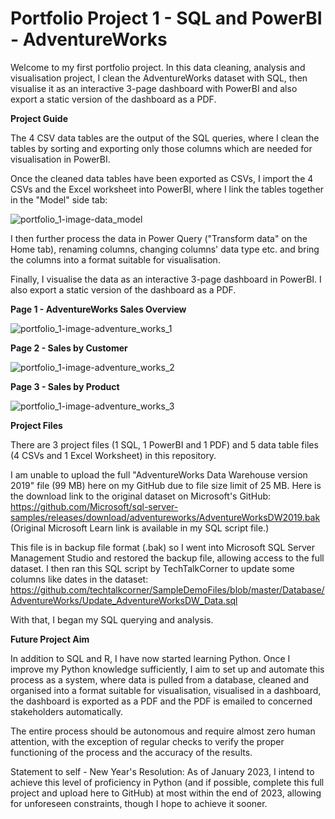 # Portfolio Project 1 - SQL and PowerBI - AdventureWorks

Welcome to my first portfolio project. In this data cleaning, analysis and visualisation project, I clean the AdventureWorks dataset with SQL, then visualise it as an interactive 3-page dashboard with PowerBI and also export a static version of the dashboard as a PDF.



**Project Guide**

The 4 CSV data tables are the output of the SQL queries, where I clean the tables by sorting and exporting only those columns which are needed for visualisation in PowerBI. 

Once the cleaned data tables have been exported as CSVs, I import the 4 CSVs and the Excel worksheet into PowerBI, where I link the tables together in the "Model" side tab:

![portfolio_1-image-data_model](https://user-images.githubusercontent.com/122973220/213426036-5aa569b0-9f8d-4b82-bbb2-2d242e2c7e09.jpg)

I then further process the data in Power Query ("Transform data" on the Home tab), renaming columns, changing columns' data type etc. and bring the columns into a format suitable for visualisation.

Finally, I visualise the data as an interactive 3-page dashboard in PowerBI. I also export a static version of the dashboard as a PDF.

**Page 1 - AdventureWorks Sales Overview**

![portfolio_1-image-adventure_works_1](https://user-images.githubusercontent.com/122973220/213424939-2e4614c7-28f2-4f25-9691-e53f7aa9f368.jpg)

**Page 2 - Sales by Customer**

![portfolio_1-image-adventure_works_2](https://user-images.githubusercontent.com/122973220/213426418-36348415-aa68-42e7-90a2-81b0306cd30f.jpg)

**Page 3 - Sales by Product**

![portfolio_1-image-adventure_works_3](https://user-images.githubusercontent.com/122973220/213426517-39db89b9-88e1-4241-9844-bd65cfadb686.jpg)



**Project Files**

There are 3 project files (1 SQL, 1 PowerBI and 1 PDF) and 5 data table files (4 CSVs and 1 Excel Worksheet) in this repository.

I am unable to upload the full "AdventureWorks Data Warehouse version 2019" file (99 MB) here on my GitHub due to file size limit of 25 MB. Here is the download link to the original dataset on Microsoft's GitHub: https://github.com/Microsoft/sql-server-samples/releases/download/adventureworks/AdventureWorksDW2019.bak (Original Microsoft Learn link is available in my SQL script file.)

This file is in backup file format (.bak) so I went into Microsoft SQL Server Management Studio and restored the backup file, allowing access to the full dataset. I then ran this SQL script by TechTalkCorner to update some columns like dates in the dataset: https://github.com/techtalkcorner/SampleDemoFiles/blob/master/Database/AdventureWorks/Update_AdventureWorksDW_Data.sql

With that, I began my SQL querying and analysis.



**Future Project Aim**

In addition to SQL and R, I have now started learning Python. Once I improve my Python knowledge sufficiently, I aim to set up and automate this process as a system, where data is pulled from a database, cleaned and organised into a format suitable for visualisation, visualised in a dashboard, the dashboard is exported as a PDF and the PDF is emailed to concerned stakeholders automatically.

The entire process should be autonomous and require almost zero human attention, with the exception of regular checks to verify the proper functioning of the process and the accuracy of the results.

Statement to self - New Year's Resolution: As of January 2023, I intend to achieve this level of proficiency in Python (and if possible, complete this full project and upload here to GitHub) at most within the end of 2023, allowing for unforeseen constraints, though I hope to achieve it sooner.

